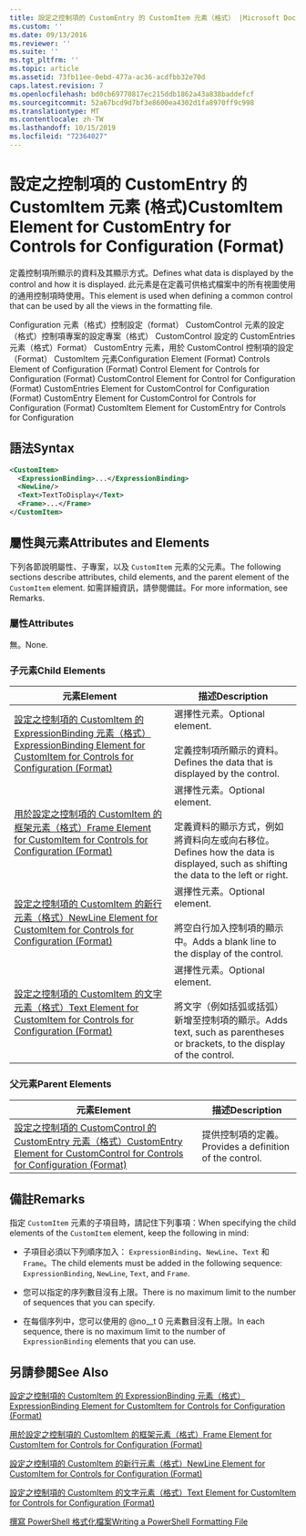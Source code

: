 ```yaml
---
title: 設定之控制項的 CustomEntry 的 CustomItem 元素（格式） |Microsoft Docs
ms.custom: ''
ms.date: 09/13/2016
ms.reviewer: ''
ms.suite: ''
ms.tgt_pltfrm: ''
ms.topic: article
ms.assetid: 73fb11ee-0ebd-477a-ac36-acdfbb32e70d
caps.latest.revision: 7
ms.openlocfilehash: bd0cb69770817ec215ddb1862a43a838baddefcf
ms.sourcegitcommit: 52a67bcd9d7bf3e8600ea4302d1fa8970ff9c998
ms.translationtype: MT
ms.contentlocale: zh-TW
ms.lasthandoff: 10/15/2019
ms.locfileid: "72364027"
---
```

# <a name="customitem-element-for-customentry-for-controls-for-configuration-format"></a><span data-ttu-id="89e71-102">設定之控制項的 CustomEntry 的 CustomItem 元素 (格式)</span><span class="sxs-lookup"><span data-stu-id="89e71-102">CustomItem Element for CustomEntry for Controls for Configuration (Format)</span></span>

<span data-ttu-id="89e71-103">定義控制項所顯示的資料及其顯示方式。</span><span class="sxs-lookup"><span data-stu-id="89e71-103">Defines what data is displayed by the control and how it is displayed.</span></span> <span data-ttu-id="89e71-104">此元素是在定義可供格式檔案中的所有視圖使用的通用控制項時使用。</span><span class="sxs-lookup"><span data-stu-id="89e71-104">This element is used when defining a common control that can be used by all the views in the formatting file.</span></span>

<span data-ttu-id="89e71-105">Configuration 元素（格式）控制設定（format） CustomControl 元素的設定（格式）控制項專案的設定專案（格式） CustomControl 設定的 CustomEntries 元素（格式）Format） CustomEntry 元素，用於 CustomControl 控制項的設定（Format） CustomItem 元素</span><span class="sxs-lookup"><span data-stu-id="89e71-105">Configuration Element (Format) Controls Element of Configuration (Format) Control Element for Controls for Configuration (Format) CustomControl Element for Control for Configuration (Format) CustomEntries Element for CustomControl for Configuration (Format) CustomEntry Element for CustomControl for Controls for Configuration (Format) CustomItem Element for CustomEntry for Controls for Configuration</span></span>

## <a name="syntax"></a><span data-ttu-id="89e71-106">語法</span><span class="sxs-lookup"><span data-stu-id="89e71-106">Syntax</span></span>

```xml
<CustomItem>
  <ExpressionBinding>...</ExpressionBinding>
  <NewLine/>
  <Text>TextToDisplay</Text>
  <Frame>...</Frame>
</CustomItem>
```

## <a name="attributes-and-elements"></a><span data-ttu-id="89e71-107">屬性與元素</span><span class="sxs-lookup"><span data-stu-id="89e71-107">Attributes and Elements</span></span>

<span data-ttu-id="89e71-108">下列各節說明屬性、子專案，以及 `CustomItem` 元素的父元素。</span><span class="sxs-lookup"><span data-stu-id="89e71-108">The following sections describe attributes, child elements, and the parent element of the `CustomItem` element.</span></span> <span data-ttu-id="89e71-109">如需詳細資訊，請參閱備註。</span><span class="sxs-lookup"><span data-stu-id="89e71-109">For more information, see Remarks.</span></span>

### <a name="attributes"></a><span data-ttu-id="89e71-110">屬性</span><span class="sxs-lookup"><span data-stu-id="89e71-110">Attributes</span></span>

<span data-ttu-id="89e71-111">無。</span><span class="sxs-lookup"><span data-stu-id="89e71-111">None.</span></span>

### <a name="child-elements"></a><span data-ttu-id="89e71-112">子元素</span><span class="sxs-lookup"><span data-stu-id="89e71-112">Child Elements</span></span>

|<span data-ttu-id="89e71-113">元素</span><span class="sxs-lookup"><span data-stu-id="89e71-113">Element</span></span>|<span data-ttu-id="89e71-114">描述</span><span class="sxs-lookup"><span data-stu-id="89e71-114">Description</span></span>|
|-------------|-----------------|
|[<span data-ttu-id="89e71-115">設定之控制項的 CustomItem 的 ExpressionBinding 元素（格式）</span><span class="sxs-lookup"><span data-stu-id="89e71-115">ExpressionBinding Element for CustomItem for Controls for Configuration (Format)</span></span>](./expressionbinding-element-for-customitem-for-controls-for-configuration-format.md)|<span data-ttu-id="89e71-116">選擇性元素。</span><span class="sxs-lookup"><span data-stu-id="89e71-116">Optional element.</span></span><br /><br /> <span data-ttu-id="89e71-117">定義控制項所顯示的資料。</span><span class="sxs-lookup"><span data-stu-id="89e71-117">Defines the data that is displayed by the control.</span></span>|
|[<span data-ttu-id="89e71-118">用於設定之控制項的 CustomItem 的框架元素（格式）</span><span class="sxs-lookup"><span data-stu-id="89e71-118">Frame Element for CustomItem for Controls for Configuration (Format)</span></span>](./frame-element-for-customitem-for-controls-for-configuration-format.md)|<span data-ttu-id="89e71-119">選擇性元素。</span><span class="sxs-lookup"><span data-stu-id="89e71-119">Optional element.</span></span><br /><br /> <span data-ttu-id="89e71-120">定義資料的顯示方式，例如將資料向左或向右移位。</span><span class="sxs-lookup"><span data-stu-id="89e71-120">Defines how the data is displayed, such as shifting the data to the left or right.</span></span>|
|[<span data-ttu-id="89e71-121">設定之控制項的 CustomItem 的新行元素（格式）</span><span class="sxs-lookup"><span data-stu-id="89e71-121">NewLine Element for CustomItem for Controls for Configuration (Format)</span></span>](./newline-element-for-customitem-for-controls-for-configuration-format.md)|<span data-ttu-id="89e71-122">選擇性元素。</span><span class="sxs-lookup"><span data-stu-id="89e71-122">Optional element.</span></span><br /><br /> <span data-ttu-id="89e71-123">將空白行加入控制項的顯示中。</span><span class="sxs-lookup"><span data-stu-id="89e71-123">Adds a blank line to the display of the control.</span></span>|
|[<span data-ttu-id="89e71-124">設定之控制項的 CustomItem 的文字元素（格式）</span><span class="sxs-lookup"><span data-stu-id="89e71-124">Text Element for CustomItem for Controls for Configuration (Format)</span></span>](./text-element-for-customitem-for-controls-for-configuration-format.md)|<span data-ttu-id="89e71-125">選擇性元素。</span><span class="sxs-lookup"><span data-stu-id="89e71-125">Optional element.</span></span><br /><br /> <span data-ttu-id="89e71-126">將文字（例如括弧或括弧）新增至控制項的顯示。</span><span class="sxs-lookup"><span data-stu-id="89e71-126">Adds text, such as parentheses or brackets, to the display of the control.</span></span>|

### <a name="parent-elements"></a><span data-ttu-id="89e71-127">父元素</span><span class="sxs-lookup"><span data-stu-id="89e71-127">Parent Elements</span></span>

|<span data-ttu-id="89e71-128">元素</span><span class="sxs-lookup"><span data-stu-id="89e71-128">Element</span></span>|<span data-ttu-id="89e71-129">描述</span><span class="sxs-lookup"><span data-stu-id="89e71-129">Description</span></span>|
|-------------|-----------------|
|[<span data-ttu-id="89e71-130">設定之控制項的 CustomControl 的 CustomEntry 元素（格式）</span><span class="sxs-lookup"><span data-stu-id="89e71-130">CustomEntry Element for CustomControl for Controls for Configuration (Format)</span></span>](./customentry-element-for-customcontrol-for-controls-for-configuration-format.md)|<span data-ttu-id="89e71-131">提供控制項的定義。</span><span class="sxs-lookup"><span data-stu-id="89e71-131">Provides a definition of the control.</span></span>|

## <a name="remarks"></a><span data-ttu-id="89e71-132">備註</span><span class="sxs-lookup"><span data-stu-id="89e71-132">Remarks</span></span>

<span data-ttu-id="89e71-133">指定 `CustomItem` 元素的子項目時，請記住下列事項：</span><span class="sxs-lookup"><span data-stu-id="89e71-133">When specifying the child elements of the `CustomItem` element, keep the following in mind:</span></span>

- <span data-ttu-id="89e71-134">子項目必須以下列順序加入： `ExpressionBinding`、`NewLine`、`Text` 和 `Frame`。</span><span class="sxs-lookup"><span data-stu-id="89e71-134">The child elements must be added in the following sequence: `ExpressionBinding`, `NewLine`, `Text`, and `Frame`.</span></span>

- <span data-ttu-id="89e71-135">您可以指定的序列數目沒有上限。</span><span class="sxs-lookup"><span data-stu-id="89e71-135">There is no maximum limit to the number of sequences that you can specify.</span></span>

- <span data-ttu-id="89e71-136">在每個序列中，您可以使用的 @no__t 0 元素數目沒有上限。</span><span class="sxs-lookup"><span data-stu-id="89e71-136">In each sequence, there is no maximum limit to the number of `ExpressionBinding` elements that you can use.</span></span>

## <a name="see-also"></a><span data-ttu-id="89e71-137">另請參閱</span><span class="sxs-lookup"><span data-stu-id="89e71-137">See Also</span></span>

[<span data-ttu-id="89e71-138">設定之控制項的 CustomItem 的 ExpressionBinding 元素（格式）</span><span class="sxs-lookup"><span data-stu-id="89e71-138">ExpressionBinding Element for CustomItem for Controls for Configuration (Format)</span></span>](./expressionbinding-element-for-customitem-for-controls-for-configuration-format.md)

[<span data-ttu-id="89e71-139">用於設定之控制項的 CustomItem 的框架元素（格式）</span><span class="sxs-lookup"><span data-stu-id="89e71-139">Frame Element for CustomItem for Controls for Configuration (Format)</span></span>](./frame-element-for-customitem-for-controls-for-configuration-format.md)

[<span data-ttu-id="89e71-140">設定之控制項的 CustomItem 的新行元素（格式）</span><span class="sxs-lookup"><span data-stu-id="89e71-140">NewLine Element for CustomItem for Controls for Configuration (Format)</span></span>](./newline-element-for-customitem-for-controls-for-configuration-format.md)

[<span data-ttu-id="89e71-141">設定之控制項的 CustomItem 的文字元素（格式）</span><span class="sxs-lookup"><span data-stu-id="89e71-141">Text Element for CustomItem for Controls for Configuration (Format)</span></span>](./text-element-for-customitem-for-controls-for-configuration-format.md)

[<span data-ttu-id="89e71-142">撰寫 PowerShell 格式化檔案</span><span class="sxs-lookup"><span data-stu-id="89e71-142">Writing a PowerShell Formatting File</span></span>](./writing-a-powershell-formatting-file.md)
